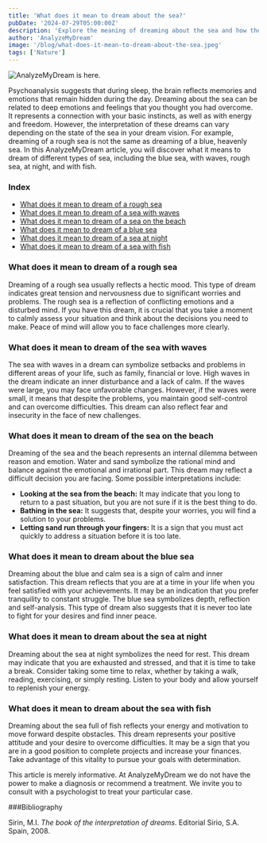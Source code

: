 ```yaml
---
title: 'What does it mean to dream about the sea?'
pubDate: '2024-07-29T05:00:00Z'
description: 'Explore the meaning of dreaming about the sea and how these dreams can reflect your emotions and inner state. Find out what the rough sea, the blue sea, and other scenarios represent.'
author: 'AnalyzeMyDream'
image: '/blog/what-does-it-mean-to-dream-about-the-sea.jpeg'
tags: ['Nature']
---
```


![AnalyzeMyDream is here.](/blog/what-does-it-mean-to-dream-about-the-sea.jpeg)

Psychoanalysis suggests that during sleep, the brain reflects memories and emotions that remain hidden during the day. Dreaming about the sea can be related to deep emotions and feelings that you thought you had overcome. It represents a connection with your basic instincts, as well as with energy and freedom. However, the interpretation of these dreams can vary depending on the state of the sea in your dream vision. For example, dreaming of a rough sea is not the same as dreaming of a blue, heavenly sea. In this AnalyzeMyDream article, you will discover what it means to dream of different types of sea, including the blue sea, with waves, rough sea, at night, and with fish.

### Index

- [What does it mean to dream of a rough sea](#what-does-it-mean-to-dream-of-a-rough-sea)
- [What does it mean to dream of a sea with waves](#what-does-it-mean-to-dream-of-a-sea-with-waves)
- [What does it mean to dream of a sea on the beach](#what-does-it-mean-to-dream-of-a-sea-on-the-beach)
- [What does it mean to dream of a blue sea](#what-does-it-mean-to-dream-of-a-blue-sea)
- [What does it mean to dream of a sea at night](#what-does-it-mean-to-dream-of-a-sea-at-night)
- [What does it mean to dream of a sea with fish](#what-does-it-mean-to-dream-of-a-sea-with-fish)

### What does it mean to dream of a rough sea

Dreaming of a rough sea usually reflects a hectic mood. This type of dream indicates great tension and nervousness due to significant worries and problems. The rough sea is a reflection of conflicting emotions and a disturbed mind. If you have this dream, it is crucial that you take a moment to calmly assess your situation and think about the decisions you need to make. Peace of mind will allow you to face challenges more clearly.

### What does it mean to dream of the sea with waves

The sea with waves in a dream can symbolize setbacks and problems in different areas of your life, such as family, financial or love. High waves in the dream indicate an inner disturbance and a lack of calm. If the waves were large, you may face unfavorable changes. However, if the waves were small, it means that despite the problems, you maintain good self-control and can overcome difficulties. This dream can also reflect fear and insecurity in the face of new challenges.

### What does it mean to dream of the sea on the beach

Dreaming of the sea and the beach represents an internal dilemma between reason and emotion. Water and sand symbolize the rational mind and balance against the emotional and irrational part. This dream may reflect a difficult decision you are facing. Some possible interpretations include:

- **Looking at the sea from the beach:** It may indicate that you long to return to a past situation, but you are not sure if it is the best thing to do.
- **Bathing in the sea:** It suggests that, despite your worries, you will find a solution to your problems.
- **Letting sand run through your fingers:** It is a sign that you must act quickly to address a situation before it is too late.

### What does it mean to dream about the blue sea

Dreaming about the blue and calm sea is a sign of calm and inner satisfaction. This dream reflects that you are at a time in your life when you feel satisfied with your achievements. It may be an indication that you prefer tranquility to constant struggle. The blue sea symbolizes depth, reflection and self-analysis. This type of dream also suggests that it is never too late to fight for your desires and find inner peace.

### What does it mean to dream about the sea at night

Dreaming about the sea at night symbolizes the need for rest. This dream may indicate that you are exhausted and stressed, and that it is time to take a break. Consider taking some time to relax, whether by taking a walk, reading, exercising, or simply resting. Listen to your body and allow yourself to replenish your energy.

### What does it mean to dream about the sea with fish

Dreaming about the sea full of fish reflects your energy and motivation to move forward despite obstacles. This dream represents your positive attitude and your desire to overcome difficulties. It may be a sign that you are in a good position to complete projects and increase your finances. Take advantage of this vitality to pursue your goals with determination.

This article is merely informative. At AnalyzeMyDream we do not have the power to make a diagnosis or recommend a treatment. We invite you to consult with a psychologist to treat your particular case.

###Bibliography

Sirin, M.I. *The book of the interpretation of dreams*. Editorial Sirio, S.A. Spain, 2008.